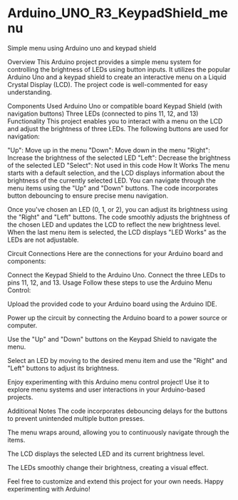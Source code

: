# Arduino_UNO_R3_KeypadShield_menu
Simple menu using Arduino uno and keypad shield

Overview
This Arduino project provides a simple menu system for controlling the brightness of LEDs using button inputs. It utilizes the popular Arduino Uno and a keypad shield to create an interactive menu on a Liquid Crystal Display (LCD). The project code is well-commented for easy understanding.

Components Used
Arduino Uno or compatible board
Keypad Shield (with navigation buttons)
Three LEDs (connected to pins 11, 12, and 13)
Functionality
This project enables you to interact with a menu on the LCD and adjust the brightness of three LEDs. The following buttons are used for navigation:

"Up": Move up in the menu
"Down": Move down in the menu
"Right": Increase the brightness of the selected LED
"Left": Decrease the brightness of the selected LED
"Select": Not used in this code
How It Works
The menu starts with a default selection, and the LCD displays information about the brightness of the currently selected LED. You can navigate through the menu items using the "Up" and "Down" buttons. The code incorporates button debouncing to ensure precise menu navigation.

Once you've chosen an LED (0, 1, or 2), you can adjust its brightness using the "Right" and "Left" buttons. The code smoothly adjusts the brightness of the chosen LED and updates the LCD to reflect the new brightness level. When the last menu item is selected, the LCD displays "LED Works" as the LEDs are not adjustable.

Circuit Connections
Here are the connections for your Arduino board and components:

Connect the Keypad Shield to the Arduino Uno.
Connect the three LEDs to pins 11, 12, and 13.
Usage
Follow these steps to use the Arduino Menu Control:

Upload the provided code to your Arduino board using the Arduino IDE.

Power up the circuit by connecting the Arduino board to a power source or computer.

Use the "Up" and "Down" buttons on the Keypad Shield to navigate the menu.

Select an LED by moving to the desired menu item and use the "Right" and "Left" buttons to adjust its brightness.

Enjoy experimenting with this Arduino menu control project! Use it to explore menu systems and user interactions in your Arduino-based projects.

Additional Notes
The code incorporates debouncing delays for the buttons to prevent unintended multiple button presses.

The menu wraps around, allowing you to continuously navigate through the items.

The LCD displays the selected LED and its current brightness level.

The LEDs smoothly change their brightness, creating a visual effect.

Feel free to customize and extend this project for your own needs. Happy experimenting with Arduino!
